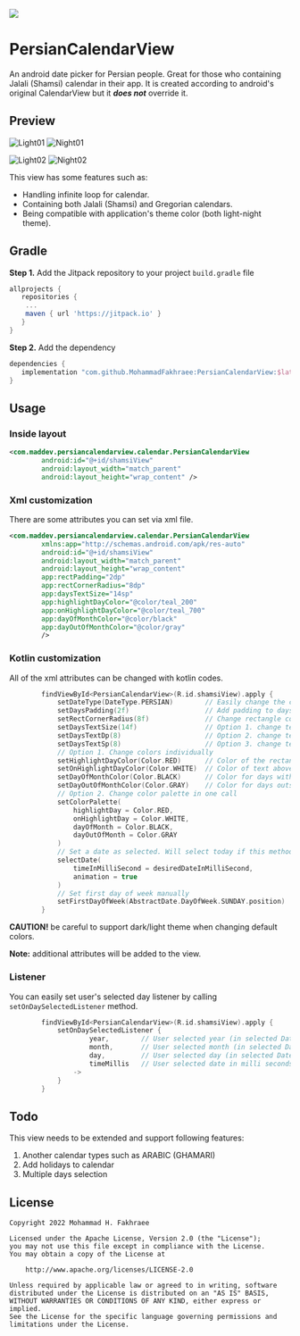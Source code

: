 [![](https://jitpack.io/v/MohammadFakhraee/PersianCalendarView.svg)](https://jitpack.io/#MohammadFakhraee/PersianCalendarView)

# PersianCalendarView

An android date picker for Persian people. Great for those who containing Jalali (Shamsi) calendar in their app. It is created according to android's original CalendarView but it **_does not_** override it.

## Preview

![Light01](https://user-images.githubusercontent.com/52785844/209424643-93990185-a1a1-4995-9e66-3e115ac51e0b.png)
![Night01](https://user-images.githubusercontent.com/52785844/209424737-24b4f239-29fc-4414-8fbc-2b24a4143f67.png)

![Light02](https://user-images.githubusercontent.com/52785844/209425080-61d6f703-b53c-420f-bea3-e4e65d2ea3a9.png)
![Night02](https://user-images.githubusercontent.com/52785844/209424677-cd002d0a-2de6-4091-99c8-dd5208a6f373.png)

This view has some features such as:
* Handling infinite loop for calendar.
* Containing both Jalali (Shamsi) and Gregorian calendars.
* Being compatible with application's theme color (both light-night theme).

## Gradle

**Step 1.** Add the Jitpack repository to your project `build.gradle` file

```gradle
allprojects {
   repositories {
    ...
    maven { url 'https://jitpack.io' }
   }
}
```

**Step 2.** Add the dependency

```gradle
dependencies {
   implementation "com.github.MohammadFakhraee:PersianCalendarView:$latest_version"
}
```

## Usage

### Inside layout

```xml
<com.maddev.persiancalendarview.calendar.PersianCalendarView
        android:id="@+id/shamsiView"
        android:layout_width="match_parent"
        android:layout_height="wrap_content" />
```

### Xml customization

There are some attributes you can set via xml file.

```xml
<com.maddev.persiancalendarview.calendar.PersianCalendarView
        xmlns:app="http://schemas.android.com/apk/res-auto"
        android:id="@+id/shamsiView"
        android:layout_width="match_parent"
        android:layout_height="wrap_content"
        app:rectPadding="2dp"
        app:rectCornerRadius="8dp"
        app:daysTextSize="14sp"
        app:highlightDayColor="@color/teal_200"
        app:onHighlightDayColor="@color/teal_700"
        app:dayOfMonthColor="@color/black"
        app:dayOutOfMonthColor="@color/gray"
        />                 
```

### Kotlin customization

All of the xml attributes can be changed with kotlin codes.

```kotlin
        findViewById<PersianCalendarView>(R.id.shamsiView).apply {
            setDateType(DateType.PERSIAN)        // Easily change the calendar type you wanna show (DateType.PERSIAN, DateType.GREGORIAN)
            setDaysPadding(2f)                   // Add padding to days rectangle
            setRectCornerRadius(8f)              // Change rectangle corner radius
            setDaysTextSize(14f)                 // Option 1. change text size with float
            setDaysTextDp(8)                     // Option 2. change text size with dp
            setDaysTextSp(8)                     // Option 3. change text size with sp
            // Option 1. Change colors individually
            setHighlightDayColor(Color.RED)      // Color of the rectangle and today's text color
            setOnHighlightDayColor(Color.WHITE)  // Color of text above the rectangle
            setDayOfMonthColor(Color.BLACK)      // Color for days within the shown month
            setDayOutOfMonthColor(Color.GRAY)    // Color for days outside of the shown month
            // Option 2. Change color palette in one call
            setColorPalette(
                highlightDay = Color.RED,
                onHighlightDay = Color.WHITE,
                dayOfMonth = Color.BLACK,
                dayOutOfMonth = Color.GRAY
            )
            // Set a date as selected. Will select today if this method is not called
            selectDate(
                timeInMilliSecond = desiredDateInMilliSecond,
                animation = true
            )
            // Set first day of week manually
            setFirstDayOfWeek(AbstractDate.DayOfWeek.SUNDAY.position)
        }
```
**CAUTION!** be careful to support dark/light theme when changing default colors.

**Note:** additional attributes will be added to the view.

### Listener

You can easily set user's selected day listener by calling `setOnDaySelectedListener` method.

```kotlin
        findViewById<PersianCalendarView>(R.id.shamsiView).apply {
            setOnDaySelectedListener { 
                    year,        // User selected year (in selected DateType)
                    month,       // User selected month (in selected DateType)
                    day,         // User selected day (in selected DateType)
                    timeMillis   // User selected date in milli seconds
                ->
            }
        }
```

## Todo

This view needs to be extended and support following features:
1. Another calendar types such as ARABIC (GHAMARI)
2. Add holidays to calendar
3. Multiple days selection

## License

    Copyright 2022 Mohammad H. Fakhraee

    Licensed under the Apache License, Version 2.0 (the "License");
    you may not use this file except in compliance with the License.
    You may obtain a copy of the License at

        http://www.apache.org/licenses/LICENSE-2.0

    Unless required by applicable law or agreed to in writing, software
    distributed under the License is distributed on an "AS IS" BASIS,
    WITHOUT WARRANTIES OR CONDITIONS OF ANY KIND, either express or implied.
    See the License for the specific language governing permissions and
    limitations under the License.
